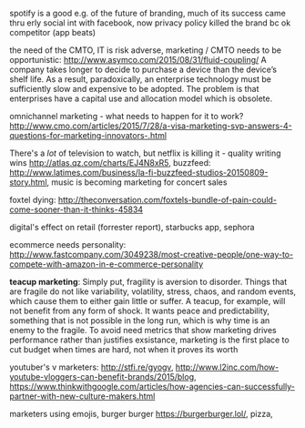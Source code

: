spotify is a good e.g. of the future of branding, much of its success came thru erly social int with facebook, now privacy policy killed the brand bc ok competitor (app  beats)

the need of the CMTO, IT is risk adverse, marketing / CMTO needs to be opportunistic: http://www.asymco.com/2015/08/31/fluid-coupling/
A company takes longer to decide to purchase a device than the device’s shelf life. As a result, paradoxically, an enterprise technology must be sufficiently slow and expensive to be adopted. The problem is that enterprises have a capital use and allocation model which is obsolete.

omnichannel marketing - what needs to happen for it to work? http://www.cmo.com/articles/2015/7/28/a-visa-marketing-svp-answers-4-questions-for-marketing-innovators-.html

There's a *lot* of television to watch, but netflix is killing it - quality writing wins http://atlas.qz.com/charts/EJ4N8xR5, buzzfeed: http://www.latimes.com/business/la-fi-buzzfeed-studios-20150809-story.html, music is becoming marketing for concert sales

foxtel dying: http://theconversation.com/foxtels-bundle-of-pain-could-come-sooner-than-it-thinks-45834

digital's effect on retail (forrester report), starbucks app, sephora

ecommerce needs personality: http://www.fastcompany.com/3049238/most-creative-people/one-way-to-compete-with-amazon-in-e-commerce-personality

**teacup marketing**: Simply put, fragility is aversion to disorder. Things that are fragile do not like variability, volatility, stress, chaos, and random events, which cause them to either gain little or suffer. A teacup, for example, will not benefit from any form of shock. It wants peace and predictability, something that is not possible in the long run, which is why time is an enemy to the fragile.
To avoid need metrics that show marketing drives performance rather than justifies exsistance, marketing is the first place to cut budget when times are hard, not when it proves its worth

youtuber's v marketers: http://stfi.re/gyogv, http://www.l2inc.com/how-youtube-vloggers-can-benefit-brands/2015/blog, https://www.thinkwithgoogle.com/articles/how-agencies-can-successfully-partner-with-new-culture-makers.html

marketers using emojis, burger burger https://burgerburger.lol/, pizza,
